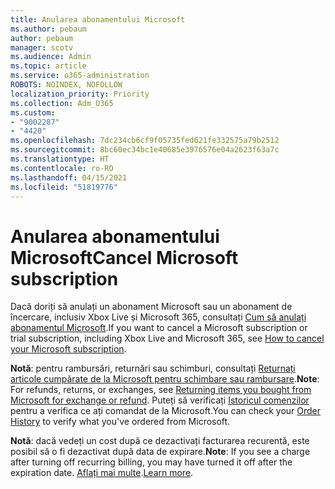 ```yaml
---
title: Anularea abonamentului Microsoft
ms.author: pebaum
author: pebaum
manager: scotv
ms.audience: Admin
ms.topic: article
ms.service: o365-administration
ROBOTS: NOINDEX, NOFOLLOW
localization_priority: Priority
ms.collection: Adm_O365
ms.custom:
- "9002287"
- "4420"
ms.openlocfilehash: 7dc234cb6cf9f05735fed621fe332575a79b2512
ms.sourcegitcommit: 8bc60ec34bc1e40685e3976576e04a2623f63a7c
ms.translationtype: HT
ms.contentlocale: ro-RO
ms.lasthandoff: 04/15/2021
ms.locfileid: "51819776"
---
```

# <a name="cancel-microsoft-subscription"></a><span data-ttu-id="72d97-102">Anularea abonamentului Microsoft</span><span class="sxs-lookup"><span data-stu-id="72d97-102">Cancel Microsoft subscription</span></span>

<span data-ttu-id="72d97-103">Dacă doriți să anulați un abonament Microsoft sau un abonament de încercare, inclusiv Xbox Live și Microsoft 365, consultați [Cum să anulați abonamentul Microsoft](https://support.microsoft.com/help/4027815).</span><span class="sxs-lookup"><span data-stu-id="72d97-103">If you want to cancel a Microsoft subscription or trial subscription, including Xbox Live and Microsoft 365, see [How to cancel your Microsoft subscription](https://support.microsoft.com/help/4027815).</span></span>

<span data-ttu-id="72d97-104">**Notă**: pentru rambursări, returnări sau schimburi, consultați [Returnați articole cumpărate de la Microsoft pentru schimbare sau rambursare](https://support.microsoft.com/help/10558).</span><span class="sxs-lookup"><span data-stu-id="72d97-104">**Note**: For refunds, returns, or exchanges, see [Returning items you bought from Microsoft for exchange or refund](https://support.microsoft.com/help/10558).</span></span> <span data-ttu-id="72d97-105">Puteți să verificați [Istoricul comenzilor](https://account.microsoft.com/billing/orders/) pentru a verifica ce ați comandat de la Microsoft.</span><span class="sxs-lookup"><span data-stu-id="72d97-105">You can check your [Order History](https://account.microsoft.com/billing/orders/) to verify what you've ordered from Microsoft.</span></span> 

<span data-ttu-id="72d97-106">**Notă**: dacă vedeți un cost după ce dezactivați facturarea recurentă, este posibil să o fi dezactivat după data de expirare.</span><span class="sxs-lookup"><span data-stu-id="72d97-106">**Note**: If you see a charge after turning off recurring billing, you may have turned it off after the expiration date.</span></span> <span data-ttu-id="72d97-107">[Aflați mai multe](https://support.microsoft.com/help/10640).</span><span class="sxs-lookup"><span data-stu-id="72d97-107">[Learn more](https://support.microsoft.com/help/10640).</span></span> 
